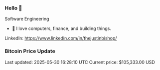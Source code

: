 ### Hello 🤙  

Software Engineering

- 🔭 I love computers, finance, and building things.
  
LinkedIn: https://www.linkedin.com/in/thejustinbishop/  

















































































































































































































































































































































































































































































































































### Bitcoin Price Update
Last updated: 2025-05-30 16:28:10 UTC
Current price: $105,333.00 USD
